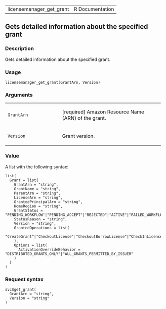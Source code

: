 <table style="width: 100%;">
<tbody>
<tr class="odd">
<td>licensemanager_get_grant</td>
<td style="text-align: right;">R Documentation</td>
</tr>
</tbody>
</table>

## Gets detailed information about the specified grant

### Description

Gets detailed information about the specified grant.

### Usage

    licensemanager_get_grant(GrantArn, Version)

### Arguments

<table>
<colgroup>
<col style="width: 35%" />
<col style="width: 65%" />
</colgroup>
<tbody>
<tr class="odd">
<td><code id="licensemanager_get_grant_:_GrantArn">GrantArn</code></td>
<td><p>[required] Amazon Resource Name (ARN) of the grant.</p></td>
</tr>
<tr class="even">
<td><code id="licensemanager_get_grant_:_Version">Version</code></td>
<td><p>Grant version.</p></td>
</tr>
</tbody>
</table>

### Value

A list with the following syntax:

    list(
      Grant = list(
        GrantArn = "string",
        GrantName = "string",
        ParentArn = "string",
        LicenseArn = "string",
        GranteePrincipalArn = "string",
        HomeRegion = "string",
        GrantStatus = "PENDING_WORKFLOW"|"PENDING_ACCEPT"|"REJECTED"|"ACTIVE"|"FAILED_WORKFLOW"|"DELETED"|"PENDING_DELETE"|"DISABLED"|"WORKFLOW_COMPLETED",
        StatusReason = "string",
        Version = "string",
        GrantedOperations = list(
          "CreateGrant"|"CheckoutLicense"|"CheckoutBorrowLicense"|"CheckInLicense"|"ExtendConsumptionLicense"|"ListPurchasedLicenses"|"CreateToken"
        ),
        Options = list(
          ActivationOverrideBehavior = "DISTRIBUTED_GRANTS_ONLY"|"ALL_GRANTS_PERMITTED_BY_ISSUER"
        )
      )
    )

### Request syntax

    svc$get_grant(
      GrantArn = "string",
      Version = "string"
    )
